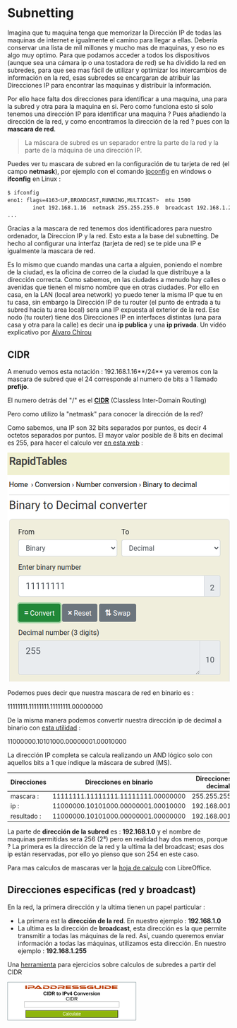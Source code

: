 # Subnetting

Imagina que tu maquina tenga que memorizar la Dirección IP de todas las maquinas de internet e igualmente el camino para llegar a ellas. Debería conservar una lista de mil millones y mucho mas de maquinas, y eso no es algo muy optimo. Para que podamos acceder a todos los dispositivos (aunque sea una cámara ip o una tostadora de red) se ha dividido la red en subredes, para que sea mas fácil de utilizar y optimizar los intercambios de información en la red, esas subredes se encargaran de atribuir las Direcciones IP para encontrar las maquinas y distribuir la información.  


Por ello hace falta dos direcciones para identificar a una maquina, una para la subred y otra para la maquina en si. Pero como funciona esto si solo tenemos una dirección IP para identificar una maquina ? Pues añadiendo la dirección de la red, y como encontramos la dirección de la red ? pues con la **mascara de red**.

> La máscara de subred es un separador entre la parte de la red y la parte de la máquina de una dirección IP.  

Puedes ver tu mascara de subred en la configuración de tu tarjeta de red (el campo **netmask**), por ejemplo con el comando [ipconfig](https://fr.wikipedia.org/wiki/Ipconfig) en windows o **ifconfig** en Linux :

```bash
$ ifconfig
eno1: flags=4163<UP,BROADCAST,RUNNING,MULTICAST>  mtu 1500
        inet 192.168.1.16  netmask 255.255.255.0  broadcast 192.168.1.255
...
```

Gracias a la mascara de red tenemos dos identificadores para nuestro ordenador, la Direccion IP y la red. Esto esta a la base del subnetting. De hecho al configurar una interfaz (tarjeta de red) se te pide una IP e igualmente la mascara de red.


Es lo mismo que cuando mandas una carta a alguien, poniendo el nombre de la ciudad, es la oficina de correo de la ciudad la que distribuye a la dirección correcta. Como sabemos, en las ciudades a menudo hay calles o avenidas que tienen el mismo nombre que en otras ciudades. Por ello en casa, en la LAN (local area network) yo puedo tener la misma IP que tu en tu casa, sin embargo la Dirección IP de tu router (el punto de entrada a tu subred hacia tu area local) sera una IP expuesta al exterior de la red. Ese nodo (tu router) tiene dos Direcciones IP en interfaces distintas (una para casa y otra para la calle) es decir una **ip publica** y una **ip privada**.  Un vidéo explicativo por [Alvaro Chirou](https://youtu.be/NfzYr6xVJiM?t=77)

## CIDR

A menudo vemos esta notación : 192.168.1.16**/24** ya veremos con la mascara de subred que el 24 corresponde al numero de bits a 1 llamado **prefijo**.

El numero detrás del "/" es el [**CIDR**](https://es.wikipedia.org/wiki/Classless_Inter-Domain_Routing "Classless Inter-Domain Routing") (Classless Inter-Domain Routing)

Pero como utilizo la "netmask" para conocer la dirección de la red? 

Como sabemos, una IP son 32 bits separados por puntos, es decir 4 octetos separados por puntos. El mayor valor posible de 8 bits en decimal es 255, para hacer el calculo ver [en esta web](https://www.rapidtables.com/convert/number/binary-to-decimal.html) :

![Binario to decimal](../assets/binToDec-255.png "Conversion de 11111111 hacia decimal")

Podemos pues decir que nuestra mascara de red en binario es :

11111111.11111111.11111111.00000000

De la misma manera podemos convertir nuestra dirección ip de decimal a binario con [esta utilidad](https://gist.github.com/rnek0/2152fd058edd7a97af2a4b1688761937 "Convert IPv4 to bin") :

11000000.10101000.00000001.00010000

La dirección IP completa se calcula realizando un AND lógico solo con aquellos bits a 1 que indique la máscara de subred (MS). 

|  Direcciones    | Direcciones en binario               | Direcciones en decimal |  
| ------------    | ------------------------------------ | ---------------------- |  
| mascara   :     | 11111111.11111111.11111111.00000000  | 255.255.255.000        |  
| ip        :     | 11000000.10101000.00000001.00010000  | 192.168.001.016        |  
| resultado :     | 11000000.10101000.00000001.00000000  | 192.168.001.000        |  

La parte de **dirección de la subred** es : **192.168.1.0** y el nombre de maquinas permitidas sera 256 (2⁸) pero en realidad hay dos menos, porque ? La primera es la dirección de la red y la ultima la del broadcast; esas dos ip están reservadas, por ello yo pienso que son 254 en este caso.

Para mas calculos de mascaras ver la [hoja de calculo](https://github.com/rnek0/lunarDocs/blob/main/docs/assets/masquesSousReseau.ods) con LibreOffice.

## Direcciones especificas (red y broadcast)

En la red, la primera dirección y la ultima tienen un papel particular :

* La primera est la **dirección de la red**. En nuestro ejemplo : **192.168.1.0**
* La ultima es la dirección de **broadcast**, esta dirección es la que permite transmitir a todas las máquinas de la red. Así, cuando queremos enviar información a todas las máquinas, utilizamos esta dirección. En nuestro ejemplo : **192.168.1.255**

Una [herramienta](https://www.ipaddressguide.com/cidr) para ejercicios sobre calculos de subredes a partir del CIDR

<div style="text-align:center;">
  <form action="https://www.ipaddressguide.com/cidr" method="post" target="_blank" >
    <p style="background:#fff;color:#000;border:1px solid #99A8AE;width:280px;padding:5px 5px 5px 5px;font-size:11px;font-family:'Trebuchet MS',Arial,Sans-serif;"><a href="https://www.ipaddressguide.com" target="_blank"><img src="../../assets/ipaddressguide.png" alt="CIDR to IPv4 Address Range Utility Tool | IPAddressGuide" border="0" width="220" height="12" /></a><br />
	<b>CIDR to IPv4 Conversion</b><br />
	<label>CIDR</label><br />
	<input type="text" name="cidr" value="" style="border:solid 1px #C0C0C0;font-size:9px;width:210px;" /><br />
	<input type="submit" value="Calculate" style="width:210px;font-size:10px;margin-top:6px;padding:2px 3px;color:#FFF;background:#8EB50C;border-width:1px;border-style:solid 1px;">
    </p>
  </form>
</div>